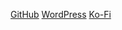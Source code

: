 [GitHub](https://github.com/XillyProgramming)
[WordPress](https://iuliiaglushakova.wordpress.com)
[Ko-Fi](https://ko-fi.com/xilly)
